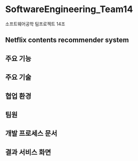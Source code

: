 # SoftwareEngineering_Team14
소프트웨어공학 팀프로젝트 14조

## Netflix contents recommender system


## 주요 기능


## 주요 기술


## 협업 환경


## 팀원


## 개발 프로세스 문서


## 결과 서비스 화면

